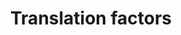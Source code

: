 ---
annotations:
- type: Pathway Ontology
  value: translation pathway
authors:
- M.Braymer
- MaintBot
- Ddigles
- Eweitz
description: ''
last-edited: 2021-05-20
organisms:
- Saccharomyces cerevisiae
redirect_from:
- /index.php/Pathway:WP32
- /instance/WP32
schema-jsonld:
- '@context': https://schema.org/
  '@id': https://wikipathways.github.io/pathways/WP32.html
  '@type': Dataset
  creator:
    '@type': Organization
    name: WikiPathways
  description: ''
  keywords:
  - eIF3 p62
  - eIF3 p90
  - eIF3 p110
  - eEF2
  - eIF4H??
  - IF2
  - eIF2B epsilon
  - eIF4G-II??
  - eEF2 Kinase??
  - eIF2 beta
  - eIF4F p150
  - eIF4F p20
  - eIF2B beta
  - Sui1 Homolog A121??
  - eIF4E
  - eIF2 alpha
  - PAB1??
  - eRF2
  - eIF4A
  - eIF2 alpha Kinase 1??
  - eIF-3 p30
  - eIF5
  - eIF2B alpha
  - 4E-BP3??
  - eIF1A
  - eIF3 p93
  - eEF1 gamma 2
  - eEF1 beta
  - eEF1 alpha
  - eIF3 p39
  - eIF1
  - eIF4F p130
  - eIF6
  - eRF3b???
  - 4E-BP2??
  - eIF5A-I
  - eIF2 gamma
  - eIF3 p33
  - eEF1 gamma 1
  - eIF2 alpha Kinase 2??
  - eIF3 p135
  - 4E-BP1??
  - eIF5A-II
  - eIF2B gamma
  - IF2M
  - eIF2 alpha Kinase 3??
  - eIF4B
  - PAIP-1
  - eIF2B delta
  - eIF4G-I??
  - eRF1
  license: CC0
  name: Translation factors
seo: CreativeWork
title: Translation factors
wpid: WP32
---